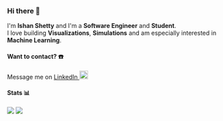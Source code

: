 ### Hi there 👋
I'm **Ishan Shetty** and I'm a **Software Engineer** and **Student**.
<br>
I love building **Visualizations**, **Simulations** and am especially interested in **Machine Learning**.

#### Want to contact? ☎️
Message me on [LinkedIn <img width=20 height=20 src="https://upload.wikimedia.org/wikipedia/commons/thumb/c/ca/LinkedIn_logo_initials.png/600px-LinkedIn_logo_initials.png">](https://www.linkedin.com/in/ishan-shetty/)

#### Stats 📊
<img class="fit-picture" src="https://github-readme-stats.vercel.app/api/top-langs/?username=BricksAndPieces&layout=compact">
<img class="fit-picture" src="https://github-readme-stats.vercel.app/api?username=BricksAndPieces&show_icons=true&theme=radical">

<!--
**BricksAndPieces/BricksAndPieces** is a ✨ _special_ ✨ repository because its `README.md` (this file) appears on your GitHub profile.

Here are some ideas to get you started:

- 🔭 I’m currently working on ...
- 🌱 I’m currently learning ...
- 👯 I’m looking to collaborate on ...
- 🤔 I’m looking for help with ...
- 💬 Ask me about ...
- 📫 How to reach me: ...
- 😄 Pronouns: ...
- ⚡ Fun fact: ...
-->
